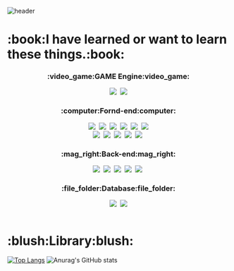 

![header](https://capsule-render.vercel.app/api?type=Waving&color=5858FA&height=300&section=header&text=YunYoonBin&fontSize=90)
   
   <h1>:book:I have learned or want to learn these things.:book:</h1>
   <div align="center">
   
   <h3>:video_game:GAME Engine:video_game:</h3>
 <img src="https://img.shields.io/badge/Unreal_Engine-313131?style=flat-square&logo=UnrealEngine&logoColor=white"/>&nbsp 
 <img src="https://img.shields.io/badge/Unity-000000?style=flat-square&logo=Unity&logoColor=white"/>
<br>
   <h3>:computer:Fornd-end:computer:</h3>
 <img src="https://img.shields.io/badge/HTML-E34F26?style=flat-square&logo=HTML5&logoColor=white"/>&nbsp
 <img src="https://img.shields.io/badge/CSS-1572B6?style=flat-square&logo=CSS3&logoColor=white"/>&nbsp
 <img src="https://img.shields.io/badge/JavaScript-F7DF1E?style=flat-square&logo=JavaScript&logoColor=white"/>&nbsp
 <img src="https://img.shields.io/badge/TypeScript-3178C6?style=flat-square&logo=TypeScript&logoColor=white"/>&nbsp
 <img src="https://img.shields.io/badge/jQuery-0769AD?style=flat-square&logo=jQuery&logoColor=white"/>&nbsp
   <img src="https://img.shields.io/badge/Sass-CC6699?style=flat-square&logo=Sass&logoColor=white"/>
<br>
    <img src="https://img.shields.io/badge/React-61DAFB?style=flat-square&logo=React&logoColor=white"/>&nbsp
   <img src="https://img.shields.io/badge/React Native-61DAFB?style=flat-square&logo=React&logoColor=white"/>&nbsp
 <img src="https://img.shields.io/badge/Redux-764ABC?style=flat-square&logo=Redux&logoColor=white"/>&nbsp
 <img src="https://img.shields.io/badge/Next.js-000000?style=flat-square&logo=Next.js&logoColor=white"/>&nbsp
 <img src="https://img.shields.io/badge/Bootstrap-7952B3?style=flat-square&logo=Bootstrap&logoColor=white"/>&nbsp

   <br>
   <h3>:mag_right:Back-end:mag_right:</h3> 
 <img src="https://img.shields.io/badge/JAVA-007396?style=flat-square&logo=JAVA&logoColor=white"/>&nbsp
    <img src="https://img.shields.io/badge/Spring-6DB33F?style=flat-square&logo=Spring&logoColor=white"/>&nbsp
   <img src="https://img.shields.io/badge/Python-3776AB?style=flat-square&logo=Python&logoColor=white"/>&nbsp
   <img src="https://img.shields.io/badge/Django-092E20?style=flat-square&logo=Django&logoColor=white"/>&nbsp
   <img src="https://img.shields.io/badge/Node.js-339933?style=flat-square&logo=Node.js&logoColor=white"/>&nbsp
<br>
   <h3>:file_folder:Database:file_folder:</h3> 
  <img src="https://img.shields.io/badge/MySQL-4479A1?style=flat-square&logo=MySQL&logoColor=white"/>&nbsp
  <img src="https://img.shields.io/badge/Firebase-FFCA28?style=flat-square&logo=Firebase&logoColor=white"/>
</div>  
  <br> 
  <h1>:blush:Library:blush:</h1> 

  [![Top Langs](https://github-readme-stats.vercel.app/api/top-langs/?username=YunYoonBin&layout=compact)](https://github.com/YunYoonBIn?tab=repositories)
![Anurag's GitHub stats](https://github-readme-stats.vercel.app/api?username=YunYoonBin&show_icons=true&theme=radical)

